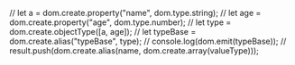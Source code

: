 // let a = dom.create.property("name", dom.type.string);
// let age = dom.create.property("age", dom.type.number);
// let type = dom.create.objectType([a, age]);
// let typeBase = dom.create.alias("typeBase", type);
// console.log(dom.emit(typeBase));
// result.push(dom.create.alias(name, dom.create.array(valueType)));
